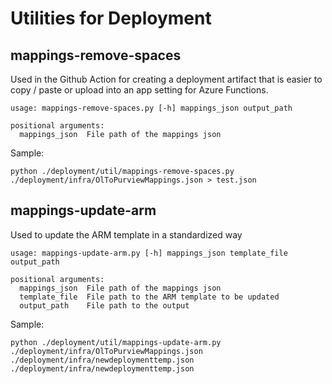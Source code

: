 # Utilities for Deployment

## mappings-remove-spaces

Used in the Github Action for creating a deployment artifact that is easier to copy / paste or upload into an app setting for Azure Functions.

```
usage: mappings-remove-spaces.py [-h] mappings_json output_path

positional arguments:
  mappings_json  File path of the mappings json
```

Sample:
```
python ./deployment/util/mappings-remove-spaces.py ./deployment/infra/OlToPurviewMappings.json > test.json
```

## mappings-update-arm

Used to update the ARM template in a standardized way

```
usage: mappings-update-arm.py [-h] mappings_json template_file output_path              

positional arguments:
  mappings_json  File path of the mappings json
  template_file  File path to the ARM template to be updated
  output_path    File path to the output
```

Sample:
```
python ./deployment/util/mappings-update-arm.py ./deployment/infra/OlToPurviewMappings.json ./deployment/infra/newdeploymenttemp.json ./deployment/infra/newdeploymenttemp.json
```

